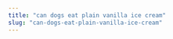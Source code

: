 ```yaml
---
title: "can dogs eat plain vanilla ice cream"
slug: "can-dogs-eat-plain-vanilla-ice-cream"
---
```


